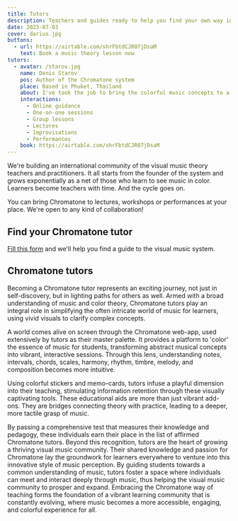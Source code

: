 ```yaml
---
title: Tutors
description: Teachers and guides ready to help you find your own way into music
date: 2023-07-03
cover: darius.jpg
buttons:
  - url: https://airtable.com/shrFbtdCJR07jDsaM
    text: Book a music theory lesson now
tutors:
  - avatar: /starov.jpg
    name: Denis Starov
    pos: Author of the Chromatone system
    place: Based in Phuket, Thailand
    about: I've took the job to bring the colorful music concepts to a level of modern human understanding. I use illustrations, videos and interactive web-apps to teach people of all ages and any level of prior music knowledge. I can visualize almost any music theory concept on which we can elaborate to produce a much deeper understanding of these concepts in your mind. My main focus is on live improvisation skills that can be developed gradually and with comfort of modern technology. So I hope to help grow more free and independent musicianship. 
    interactions:
      - Online guidance
      - One-on-one sessions
      - Group lessons
      - Lectures
      - Improvisations
      - Performances
    book: https://airtable.com/shrFbtdCJR07jDsaM
---
```


<script setup>
import { useData } from 'vitepress'
const { params, frontmatter } = useData()
</script>

We're building an international community of the visual music theory teachers and practitioners. It all starts from the founder of the system and grows exponentially as a net of those who learn to see music in color. Learners become teachers with time. And the cycle goes on.

You can bring Chromatone to lectures, workshops or performances at your place. We're open to any kind of collaboration!

## Find your Chromatone tutor

[Fill this form](https://airtable.com/shrFbtdCJR07jDsaM) and we'll help you find a guide to the visual music system.

<author-card v-for="tutor in frontmatter.tutors" :key="tutor" :author="tutor"  />

## Chromatone tutors

Becoming a Chromatone tutor represents an exciting journey, not just in self-discovery, but in lighting paths for others as well. Armed with a broad understanding of music and color theory, Chromatone tutors play an integral role in simplifying the often intricate world of music for learners, using vivid visuals to clarify complex concepts.

A world comes alive on screen through the Chromatone web-app, used extensively by tutors as their master palette. It provides a platform to 'color' the essence of music for students, transforming abstract musical concepts into vibrant, interactive sessions. Through this lens, understanding notes, intervals, chords, scales, harmony, rhythm, timbre, melody, and composition becomes more intuitive.

Using colorful stickers and memo-cards, tutors infuse a playful dimension into their teaching, stimulating information retention through these visually captivating tools. These educational aids are more than just vibrant add-ons. They are bridges connecting theory with practice, leading to a deeper, more tactile grasp of music.

By passing a comprehensive test that measures their knowledge and pedagogy, these individuals earn their place in the list of affirmed Chromatone tutors. Beyond this recognition, tutors are the heart of growing a thriving visual music community. Their shared knowledge and passion for Chromatone lay the groundwork for learners everywhere to venture into this innovative style of music perception. By guiding students towards a common understanding of music, tutors foster a space where individuals can meet and interact deeply through music, thus helping the visual music community to prosper and expand. Embracing the Chromatone way of teaching forms the foundation of a vibrant learning community that is constantly evolving, where music becomes a more accessible, engaging, and colorful experience for all.
